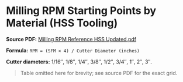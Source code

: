 # Milling RPM Starting Points by Material (HSS Tooling)
**Source PDF:** [Milling RPM Reference HSS Updated.pdf](https://raw.githubusercontent.com/eschlenz/Machining/main/Milling%20RPM%20Reference%20HSS%20Updated.pdf)

**Formula:** `RPM = (SFM × 4) / Cutter Diameter (inches)`

**Cutter diameters:** 1/16″, 1/8″, 1/4″, 3/8″, 1/2″, 3/4″, 1″, 2″, 3″.

> Table omitted here for brevity; see source PDF for the exact grid.
